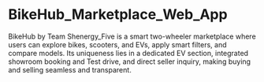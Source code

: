 # BikeHub_Marketplace_Web_App
BikeHub by Team Shenergy_Five is a smart two-wheeler marketplace where users can explore bikes, scooters, and EVs, apply smart filters, and compare models. Its uniqueness lies in a dedicated EV section, integrated showroom booking and Test drive, and direct seller inquiry, making buying and selling seamless and transparent.
